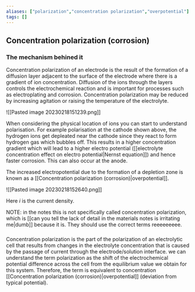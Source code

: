 ```yaml
---
aliases: ["polarization","concentration polarization","overpotential"]
tags: []
---
```


## Concentration polarization (corrosion)
### The mechanism behined it
Concentration polarization of an electrode is the result of the formation of a diffusion layer adjacent to the surface of the electrode where there is a gradient of ion concentration. 
Diffusion of the ions through the layers controls the electrochemical reaction and is important for processes such as electroplating and corrosion. 
Concentration polarization may be reduced by increasing agitation or raising the temperature of the electrolyte.

![[Pasted image 20230218151239.png]]

When considering the physical location of ions you can start to understand polarisation. For example polarisation at the cathode shown above, the hydrogen ions get depleated near the cathode since they react to form hydrogen gas which bubbles off. This results in a higher concentration gradient which will lead to a higher electro potential ([[electrolyte concentration effect on electro potential|Nernst equation]]) and hence faster corrosion. This can also occur at the anode.

The increased electropotential due to the formation of a depletion zone is known as a [[Concentration polarization (corrosion)|overpotential]]. 

![[Pasted image 20230218152640.png]]

Here $i$ is the current density.

NOTE: in the notes this is not specifically called concentration polarization, which is [[can you tell the lack of detail in the materials notes is irritating me|dumb]] because it is. They should use the correct terms reeeeeeeee.

###

Concentration polarization is the part of the polarization of an electrolytic cell that results from changes in the electrolyte concentration that is caused by the passage of current through the electrode/solution interface.
we can understand the term polarization as the shift of the electrochemical potential difference across the cell from the equilibrium value we obtain for this system. Therefore, the term is equivalent to concentration [[Concentration polarization (corrosion)|overpotential]] (deviation from typical potential).